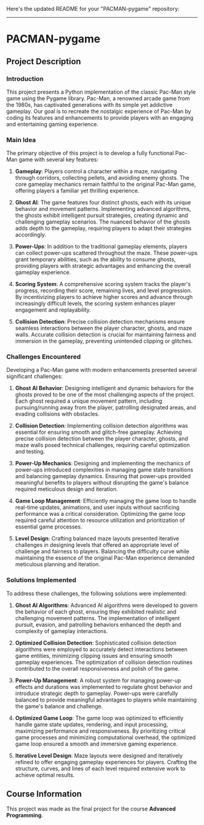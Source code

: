 Here's the updated README for your "PACMAN-pygame" repository:

---

# PACMAN-pygame

## Project Description

### Introduction

This project presents a Python implementation of the classic Pac-Man style game using the Pygame library. Pac-Man, a renowned arcade game from the 1980s, has captivated generations with its simple yet addictive gameplay. Our goal is to recreate the nostalgic experience of Pac-Man by coding its features and enhancements to provide players with an engaging and entertaining gaming experience.

### Main Idea

The primary objective of this project is to develop a fully functional Pac-Man game with several key features:

1. **Gameplay**: Players control a character within a maze, navigating through corridors, collecting pellets, and avoiding enemy ghosts. The core gameplay mechanics remain faithful to the original Pac-Man game, offering players a familiar yet thrilling experience.

2. **Ghost AI**: The game features four distinct ghosts, each with its unique behavior and movement patterns. Implementing advanced algorithms, the ghosts exhibit intelligent pursuit strategies, creating dynamic and challenging gameplay scenarios. The nuanced behavior of the ghosts adds depth to the gameplay, requiring players to adapt their strategies accordingly.

3. **Power-Ups**: In addition to the traditional gameplay elements, players can collect power-ups scattered throughout the maze. These power-ups grant temporary abilities, such as the ability to consume ghosts, providing players with strategic advantages and enhancing the overall gameplay experience.

4. **Scoring System**: A comprehensive scoring system tracks the player's progress, recording their score, remaining lives, and level progression. By incentivizing players to achieve higher scores and advance through increasingly difficult levels, the scoring system enhances player engagement and replayability.

5. **Collision Detection**: Precise collision detection mechanisms ensure seamless interactions between the player character, ghosts, and maze walls. Accurate collision detection is crucial for maintaining fairness and immersion in the gameplay, preventing unintended clipping or glitches.

### Challenges Encountered

Developing a Pac-Man game with modern enhancements presented several significant challenges:

1. **Ghost AI Behavior**: Designing intelligent and dynamic behaviors for the ghosts proved to be one of the most challenging aspects of the project. Each ghost required a unique movement pattern, including pursuing/running away from the player, patrolling designated areas, and evading collisions with obstacles.

2. **Collision Detection**: Implementing collision detection algorithms was essential for ensuring smooth and glitch-free gameplay. Achieving precise collision detection between the player character, ghosts, and maze walls posed technical challenges, requiring careful optimization and testing.

3. **Power-Up Mechanics**: Designing and implementing the mechanics of power-ups introduced complexities in managing game state transitions and balancing gameplay dynamics. Ensuring that power-ups provided meaningful benefits to players without disrupting the game's balance required meticulous design and iteration.

4. **Game Loop Management**: Efficiently managing the game loop to handle real-time updates, animations, and user inputs without sacrificing performance was a critical consideration. Optimizing the game loop required careful attention to resource utilization and prioritization of essential game processes.

5. **Level Design**: Crafting balanced maze layouts presented iterative challenges in designing levels that offered an appropriate level of challenge and fairness to players. Balancing the difficulty curve while maintaining the essence of the original Pac-Man experience demanded meticulous planning and iteration.

### Solutions Implemented

To address these challenges, the following solutions were implemented:

1. **Ghost AI Algorithms**: Advanced AI algorithms were developed to govern the behavior of each ghost, ensuring they exhibited realistic and challenging movement patterns. The implementation of intelligent pursuit, evasion, and patrolling behaviors enhanced the depth and complexity of gameplay interactions.

2. **Optimized Collision Detection**: Sophisticated collision detection algorithms were employed to accurately detect interactions between game entities, minimizing clipping issues and ensuring smooth gameplay experiences. The optimization of collision detection routines contributed to the overall responsiveness and polish of the game.

3. **Power-Up Management**: A robust system for managing power-up effects and durations was implemented to regulate ghost behavior and introduce strategic depth to gameplay. Power-ups were carefully balanced to provide meaningful advantages to players while maintaining the game's balance and challenge.

4. **Optimized Game Loop**: The game loop was optimized to efficiently handle game state updates, rendering, and input processing, maximizing performance and responsiveness. By prioritizing critical game processes and minimizing computational overhead, the optimized game loop ensured a smooth and immersive gaming experience.

5. **Iterative Level Design**: Maze layouts were designed and iteratively refined to offer engaging gameplay experiences for players. Crafting the structure, curves, and lines of each level required extensive work to achieve optimal results.

## Course Information

This project was made as the final project for the course **Advanced Programming**.
